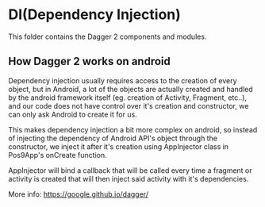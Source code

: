 # DI(Dependency Injection)

This folder contains the Dagger 2 components and modules.

## How Dagger 2 works on android

Dependency injection usually requires access to the creation of every object, but in Android, a lot of the objects are
actually created and handled by the android framework itself (eg. creation of Activity, Fragment, etc..), and our code
does not have control over it's creation and constructor, we can only ask Android to create it for us.

This makes dependency injection a bit more complex on android, so instead of injecting the dependency of Android API's
object through the constructor, we inject it after it's creation using AppInjector class in Pos9App's onCreate function.

AppInjector will bind a callback that will be called every time a fragment or activity is created that will then inject
said activity with it's dependencies.

More info: https://google.github.io/dagger/
